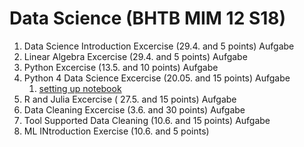 # Data Science (BHTB MIM 12 S18)

1. Data Science Introduction Excercise (29.4. and 5 points) Aufgabe
2. Linear Algebra Excercise (29.4. and 5 points) Aufgabe
3. Python Excercise (13.5. and 10 points) Aufgabe
4. Python 4 Data Science Excercise (20.05. and 15 points) Aufgabe
    1. [setting up notebook](jupiter_notebook/exercise_4/exercise_4_1.ipynb)
5. R and Julia Excercise ( 27.5. and 15 points) Aufgabe
6. Data Cleaning Excercise (3.6. and 30 points) Aufgabe
7. Tool Supported Data Cleaning (10.6. and 15 points) Aufgabe
8. ML INtroduction Exercise (10.6. and 5 points)
